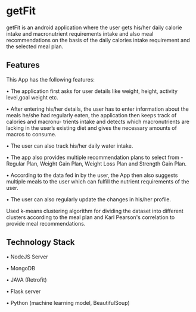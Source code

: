 # getFit
getFit is an android application where the user gets his/her daily
calorie intake and macronutrient requirements intake and also meal recommendations on
the basis of the daily calories intake requirement and the selected meal plan.
## Features
This App has the following features:

• The application first asks for user details like weight, height, activity level,goal weight etc.

• After entering his/her details, the user has to enter information about the meals he/she had regularly eaten, the application then keeps track of calories and macronu-
trients intake and detects which macronutrients are lacking in the user’s existing diet and gives the necessary amounts of macros to consume.

• The user can also track his/her daily water intake.

• The app also provides multiple recommendation plans to select from - Regular Plan, Weight Gain Plan, Weight Loss Plan and Strength Gain Plan.

• According to the data fed in by the user, the App then also suggests multiple meals to the user which can fulfill the nutrient requirements of the user.

• The user can also regularly update the changes in his/her profile.

Used k-means clustering algorithm for dividing the dataset into different clusters according to the meal plan and Karl Pearson's correlation to provide meal recommendations.

## Technology Stack
• NodeJS Server

• MongoDB

• JAVA (Retrofit)

• Flask server

• Python (machine learning model, BeautifulSoup)
